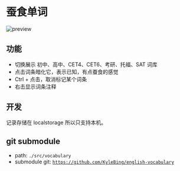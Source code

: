 # 蚕食单词

![preview](https://github.com/user-attachments/assets/c75f80de-0ec9-4173-9d22-9c269303594b)


## 功能
- 切换展示 初中、高中、CET4、CET6、考研、托福、SAT 词库
- 点击词条暗化它，表示已知，有点蚕食的感觉
- Ctrl + 点击，取消标记某个词条
- 右击显示词条注释

## 开发
记录存储在 localstorage 所以只支持本机。

## git submodule

- path: `./src/vocabulary`
- submodule git:  [`https://github.com/KyleBing/english-vocabulary`](https://github.com/KyleBing/english-vocabulary)
